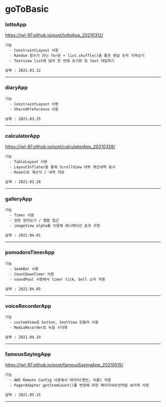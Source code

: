 # goToBasic

### lottoApp <br>
https://jwl-97.github.io/post/lottoApp_20210312/
~~~
기능
  - ConstraintLayout 사용
  - Random 함수가 아닌 for문 + list.shuffle()을 통한 랜덤 숫자 가져오기
  - Textview list에 담아 한 번에 초기화 및 text 대입하기

날짜 : 2021.03.12
~~~
<hr>

### diaryApp <br>
~~~
기능
  - ConstraintLayout 사용
  - SharedPreference 사용

날짜 : 2021.03.25
~~~
<hr>

### calculatorApp
https://jwl-97.github.io/post/calculatorApp_20210328/
~~~
기능
  - TableLayout 사용
  - LayoutInflater을 통해 ScrollView 내부 계산내역 표시
  - Room으로 계산식 / 내역 저장

날짜 : 2021.03.28
~~~
<hr>

### galleryApp
~~~
기능
  - Timer 사용
  - 권한 얻어오기 / 앨범 접근
  - imageView alpha를 이용해 애니메이션 효과 구현

날짜 : 2021.04.01
~~~
<hr>

### pomodoroTimerApp
~~~
기능
  - SeekBar 사용
  - CountDownTimer 사용
  - soundPool 사용해서 timer tick, bell 소리 적용

날짜 : 2021.04.05
~~~
<hr>

### voiceRecorderApp
~~~
기능
  - customView로 button, textView 만들어 사용
  - MediaRecorder로 녹음 시각화

날짜 : 2021.04.19
~~~
<hr>

### famousSayingApp
https://jwl-97.github.io/post/famousSayingApp_20210515/
~~~
기능
  - AWS Remote Config 사용해서 데이터(명언, 이름) 적용
  - PagerAdapter getItemCount()를 변형해 무한 페이지네이션처럼 보이게 사용

날짜 : 2021.05.15
~~~
<hr>

